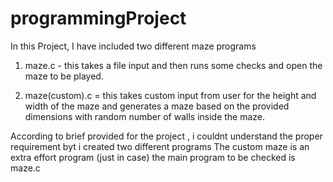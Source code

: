 # programmingProject
In this Project, I have included two different maze programs
1) maze.c - this takes a file input and then runs some checks and open the maze to be played.

2) maze(custom).c = this takes custom input from user for the height and width of the maze and generates a maze based on the provided dimensions with random number of walls inside the maze.

According to brief provided for the project , i couldnt understand the proper requirement byt i created two different programs 
The custom maze is an extra effort program (just in case)
the main program to be checked is maze.c
